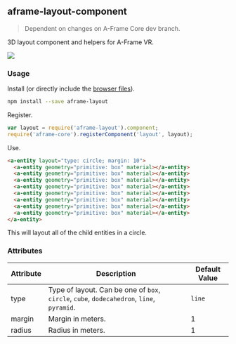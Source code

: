 ## aframe-layout-component

> Dependent on changes on A-Frame Core dev branch.

3D layout component and helpers for A-Frame VR.

![](https://cloud.githubusercontent.com/assets/674727/11851982/662a8dee-a3ea-11e5-92cf-4b814e2c494d.png)

### Usage

Install (or directly include the [browser files](dist)).

```bash
npm install --save aframe-layout
```

Register.

```js
var layout = require('aframe-layout').component;
require('aframe-core').registerComponent('layout', layout);
```

Use.

```html
<a-entity layout="type: circle; margin: 10">
  <a-entity geometry="primitive: box" material></a-entity>
  <a-entity geometry="primitive: box" material></a-entity>
  <a-entity geometry="primitive: box" material></a-entity>
  <a-entity geometry="primitive: box" material></a-entity>
  <a-entity geometry="primitive: box" material></a-entity>
  <a-entity geometry="primitive: box" material></a-entity>
  <a-entity geometry="primitive: box" material></a-entity>
  <a-entity geometry="primitive: box" material></a-entity>
</a-entity>
```

This will layout all of the child entities in a circle.

### Attributes

| Attribute | Description                                                                               | Default Value |
| --------- | -----------                                                                               | ------------- |
| type      | Type of layout. Can be one of `box`, `circle`, `cube`, `dodecahedron`, `line`, `pyramid`. | `line`        |
| margin    | Margin in meters.                                                                         | 1             |
| radius    | Radius in meters.                                                                         | 1             |
